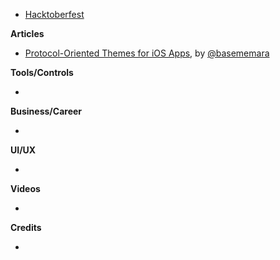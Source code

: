 * [Hacktoberfest](https://hacktoberfest.digitalocean.com/)

**Articles**

* [Protocol-Oriented Themes for iOS Apps](http://basememara.com/protocol-oriented-themes-for-ios-apps/), by [@basememara](https://twitter.com/basememara)

**Tools/Controls**

* 

**Business/Career**

* 

**UI/UX**

* 

**Videos**

* 

**Credits**

* 
